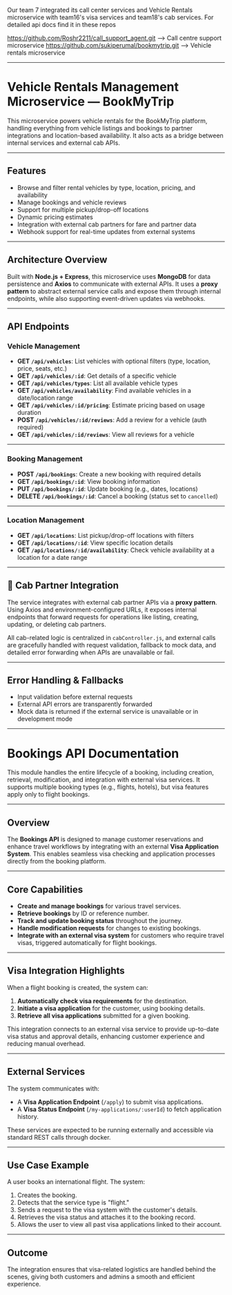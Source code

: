 Our team 7 integrated its call center services and Vehicle Rentals microservice with team16's visa services and team18's cab services. For detailed api docs find it in these repos

https://github.com/Roshr2211/call_support_agent.git --> Call centre support microservice
https://github.com/sukiperumal/bookmytrip.git --> Vehicle rentals microservice

---

# Vehicle Rentals Management Microservice — BookMyTrip

This microservice powers vehicle rentals for the BookMyTrip platform, handling everything from vehicle listings and bookings to partner integrations and location-based availability. It also acts as a bridge between internal services and external cab APIs.

---

## Features

- Browse and filter rental vehicles by type, location, pricing, and availability
- Manage bookings and vehicle reviews
- Support for multiple pickup/drop-off locations
- Dynamic pricing estimates
- Integration with external cab partners for fare and partner data
- Webhook support for real-time updates from external systems

---

## Architecture Overview

Built with **Node.js + Express**, this microservice uses **MongoDB** for data persistence and **Axios** to communicate with external APIs. It uses a **proxy pattern** to abstract external service calls and expose them through internal endpoints, while also supporting event-driven updates via webhooks.

---

## API Endpoints

### Vehicle Management

- **GET `/api/vehicles`**: List vehicles with optional filters (type, location, price, seats, etc.)
- **GET `/api/vehicles/:id`**: Get details of a specific vehicle
- **GET `/api/vehicles/types`**: List all available vehicle types
- **GET `/api/vehicles/availability`**: Find available vehicles in a date/location range
- **GET `/api/vehicles/:id/pricing`**: Estimate pricing based on usage duration
- **POST `/api/vehicles/:id/reviews`**: Add a review for a vehicle (auth required)
- **GET `/api/vehicles/:id/reviews`**: View all reviews for a vehicle

---

### Booking Management

- **POST `/api/bookings`**: Create a new booking with required details
- **GET `/api/bookings/:id`**: View booking information
- **PUT `/api/bookings/:id`**: Update booking (e.g., dates, locations)
- **DELETE `/api/bookings/:id`**: Cancel a booking (status set to `cancelled`)

---

### Location Management

- **GET `/api/locations`**: List pickup/drop-off locations with filters
- **GET `/api/locations/:id`**: View specific location details
- **GET `/api/locations/:id/availability`**: Check vehicle availability at a location for a date range

---

## 🔌 Cab Partner Integration

The service integrates with external cab partner APIs via a **proxy pattern**. Using Axios and environment-configured URLs, it exposes internal endpoints that forward requests for operations like listing, creating, updating, or deleting cab partners.

All cab-related logic is centralized in `cabController.js`, and external calls are gracefully handled with request validation, fallback to mock data, and detailed error forwarding when APIs are unavailable or fail.

---

## Error Handling & Fallbacks

- Input validation before external requests
- External API errors are transparently forwarded
- Mock data is returned if the external service is unavailable or in development mode

---

# Bookings API Documentation

This module handles the entire lifecycle of a booking, including creation, retrieval, modification, and integration with external visa services. It supports multiple booking types (e.g., flights, hotels), but visa features apply only to flight bookings.

---

## Overview

The **Bookings API** is designed to manage customer reservations and enhance travel workflows by integrating with an external **Visa Application System**. This enables seamless visa checking and application processes directly from the booking platform.

---

## Core Capabilities

- **Create and manage bookings** for various travel services.
- **Retrieve bookings** by ID or reference number.
- **Track and update booking status** throughout the journey.
- **Handle modification requests** for changes to existing bookings.
- **Integrate with an external visa system** for customers who require travel visas, triggered automatically for flight bookings.

---

##  Visa Integration Highlights

When a flight booking is created, the system can:

1. **Automatically check visa requirements** for the destination.
2. **Initiate a visa application** for the customer, using booking details.
3. **Retrieve all visa applications** submitted for a given booking.

This integration connects to an external visa service to provide up-to-date visa status and approval details, enhancing customer experience and reducing manual overhead.

---

## External Services

The system communicates with:

- A **Visa Application Endpoint** (`/apply`) to submit visa applications.
- A **Visa Status Endpoint** (`/my-applications/:userId`) to fetch application history.

These services are expected to be running externally and accessible via standard REST calls through docker.

---


## Use Case Example

A user books an international flight. The system:

1. Creates the booking.
2. Detects that the service type is "flight."
3. Sends a request to the visa system with the customer's details.
4. Retrieves the visa status and attaches it to the booking record.
5. Allows the user to view all past visa applications linked to their account.

---

##  Outcome

The integration ensures that visa-related logistics are handled behind the scenes, giving both customers and admins a smooth and efficient experience.

